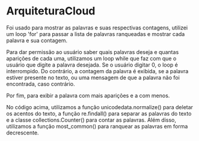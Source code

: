 # ArquiteturaCloud
Foi usado para mostrar as palavras e suas respectivas contagens, utilizei um loop 'for' para passar a lista de palavras ranqueadas e mostrar cada palavra e sua contagem.

Para dar permissão ao usuário saber quais palavras deseja e quantas aparições de cada uma, utilizamos um loop while que faz com que o usuário que digite a palavra desejada. Se o usuário digitar 0, o loop é interrompido. Do contrário, a contagem da palavra é exibida, se a palavra estiver presente no texto, ou uma mensagem de que a palavra não foi encontrada, caso contrário.

Por fim, para exibir a palavra com mais aparições e a com menos.

No código acima, utilizamos a função unicodedata.normalize() para deletar os acentos do texto, a função re.findall() para separar as palavras do texto e a classe collections.Counter() para contar as palavras. Além disso, utilizamos a função most_common() para ranquear as palavras em forma decrescente.